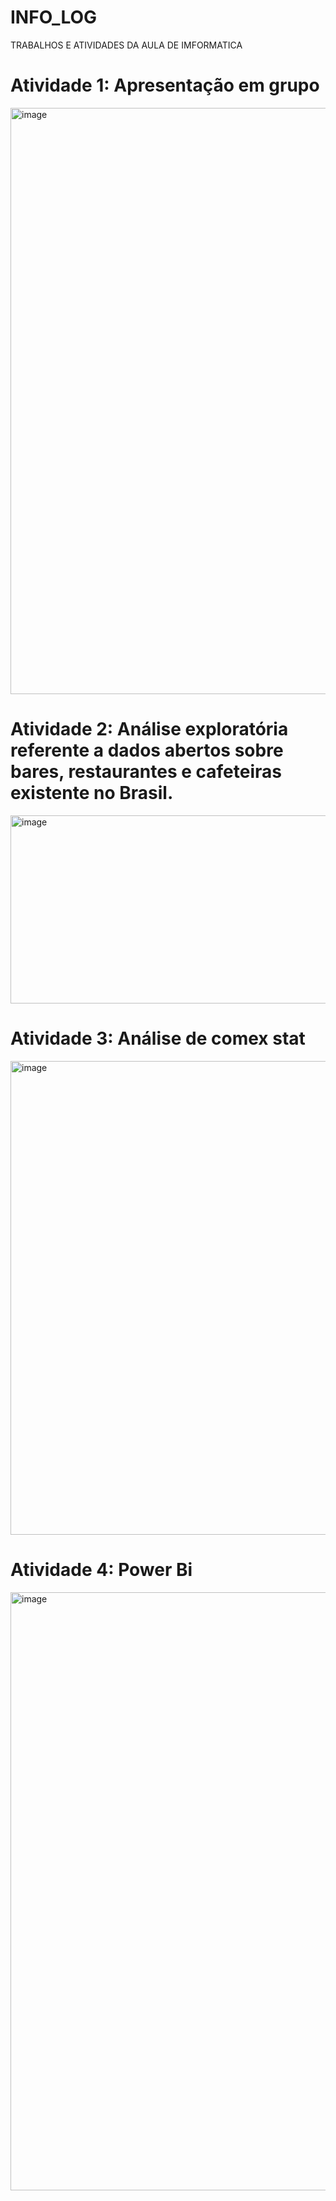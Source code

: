 # INFO_LOG
TRABALHOS E ATIVIDADES DA AULA DE IMFORMATICA
# Atividade 1: Apresentação em grupo
<img width="1678" height="938" alt="image" src="https://github.com/user-attachments/assets/964d7288-1432-4387-babc-8ad934aa4364" />

# Atividade 2: Análise exploratória  referente a dados abertos sobre bares, restaurantes e cafeteiras existente no Brasil.
<img width="1484" height="301" alt="image" src="https://github.com/user-attachments/assets/ff58aad3-b9d2-471f-b296-c7113874adca" />


# Atividade 3: Análise de comex stat
<img width="1879" height="758" alt="image" src="https://github.com/user-attachments/assets/14b60093-0ce5-451e-aa5a-14c839c6db50" />


# Atividade 4: Power Bi
<img width="1638" height="957" alt="image" src="https://github.com/user-attachments/assets/3bd27d56-f8cb-4229-b5ae-e4e40d069ffc" />

